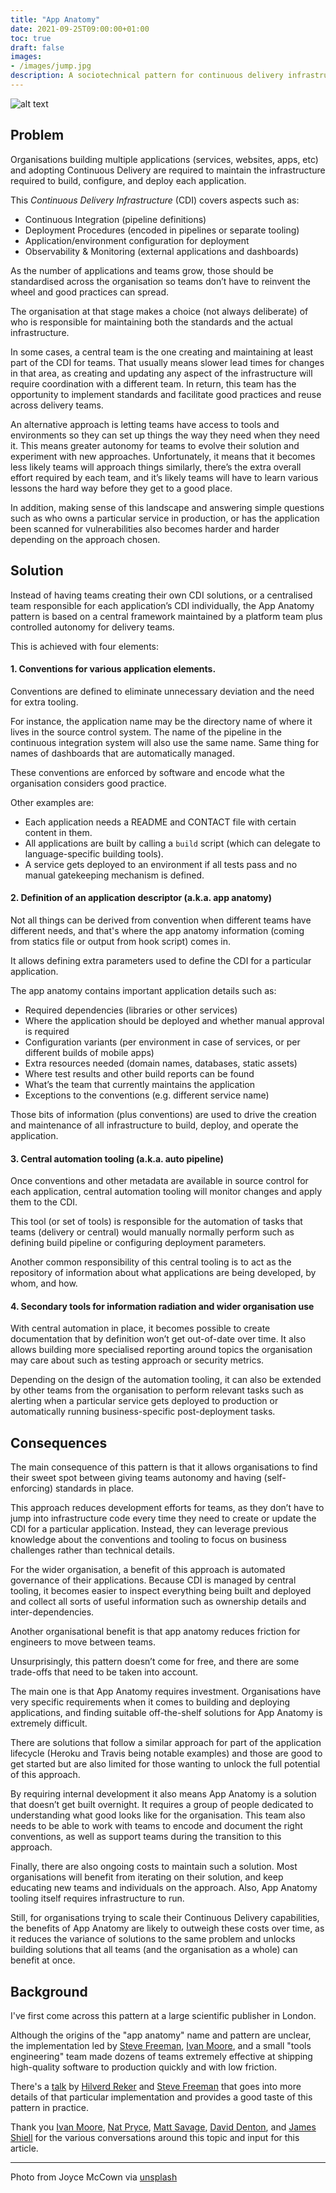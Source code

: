 ```yaml
---
title: "App Anatomy"
date: 2021-09-25T09:00:00+01:00
toc: true
draft: false
images:
- /images/jump.jpg
description: A sociotechnical pattern for continuous delivery infrastructure
---
```

![alt text](/images/anatomy.jpg "Human anatomy illustration")

## Problem

Organisations building multiple applications (services, websites, apps, etc) and adopting Continuous Delivery are required to maintain the infrastructure required to build, configure, and deploy each application.

This _Continuous Delivery Infrastructure_ (CDI) covers aspects such as:
* Continuous Integration (pipeline definitions)
* Deployment Procedures (encoded in pipelines or separate tooling)
* Application/environment configuration for deployment
* Observability & Monitoring (external applications and dashboards)

As the number of applications and teams grow, those should be standardised across the organisation so teams don’t have to reinvent the wheel and good practices can spread.

The organisation at that stage makes a choice (not always deliberate) of who is responsible for maintaining both the standards and the actual infrastructure.

In some cases, a central team is the one creating and maintaining at least part of the CDI for teams. That usually means slower lead times for changes in that area, as creating and updating any aspect of the infrastructure will require coordination with a different team. In return, this team has the opportunity to implement standards and facilitate good practices and reuse across delivery teams.

An alternative approach is letting teams have access to tools and environments so they can set up things the way they need when they need it. This means greater autonomy for teams to evolve their solution and experiment with new approaches. Unfortunately, it means that it becomes less likely teams will approach things similarly, there’s the extra overall effort required by each team, and it’s likely teams will have to learn various lessons the hard way before they get to a good place.

In addition, making sense of this landscape and answering simple questions such as who owns a particular service in production, or has the application been scanned for vulnerabilities also becomes harder and harder depending on the approach chosen.

## Solution

Instead of having teams creating their own CDI solutions, or a centralised team responsible for each application’s CDI individually, the App Anatomy pattern is based on a central framework maintained by a platform team plus controlled autonomy for delivery teams.

This is achieved with four elements:

#### 1. Conventions for various application elements.

Conventions are defined to eliminate unnecessary deviation and the need for extra tooling.

For instance, the application name may be the directory name of where it lives in the source control system. The name of the pipeline in the continuous integration system will also use the same name. Same thing for names of dashboards that are automatically managed.

These conventions are enforced by software and encode what the organisation considers good practice.

Other examples are:
* Each application needs a README and CONTACT file with certain content in them.
* All applications are built by calling a `build` script (which can delegate to language-specific building tools).
* A service gets deployed to an environment if all tests pass and no manual gatekeeping mechanism is defined.

#### 2. Definition of an application descriptor (a.k.a. app anatomy)

Not all things can be derived from convention when different teams have different needs, and that's where the app anatomy information (coming from statics file or output from hook script) comes in.

It allows defining extra parameters used to define the CDI for a particular application.

The app anatomy contains important application details such as:
* Required dependencies (libraries or other services)
* Where the application should be deployed and whether manual approval is required
* Configuration variants (per environment in case of services, or per different builds of mobile apps)
* Extra resources needed (domain names, databases, static assets)
* Where test results and other build reports can be found
* What’s the team that currently maintains the application 
* Exceptions to the conventions (e.g. different service name)

Those bits of information (plus conventions) are used to drive the creation and maintenance of all infrastructure to build, deploy, and operate the application.

#### 3. Central automation tooling (a.k.a. auto pipeline)

Once conventions and other metadata are available in source control for each application, central automation tooling will monitor changes and apply them to the CDI.

This tool (or set of tools) is responsible for the automation of tasks that teams (delivery or central) would manually normally perform such as defining build pipeline or configuring deployment parameters.

Another common responsibility of this central tooling is to act as the repository of information about what applications are being developed, by whom, and how.

#### 4. Secondary tools for information radiation and wider organisation use

With central automation in place, it becomes possible to create documentation that by definition won’t get out-of-date over time. It also allows building more specialised reporting around topics the organisation may care about such as testing approach or security metrics.

Depending on the design of the automation tooling, it can also be extended by other teams from the organisation to perform relevant tasks such as alerting when a particular service gets deployed to production or automatically running business-specific post-deployment tasks.

## Consequences

The main consequence of this pattern is that it allows organisations to find their sweet spot between giving teams autonomy and having (self-enforcing) standards in place.

This approach reduces development efforts for teams, as they don’t have to jump into infrastructure code every time they need to create or update the CDI for a particular application. Instead, they can leverage previous knowledge about the conventions and tooling to focus on business challenges rather than technical details.

For the wider organisation, a benefit of this approach is automated governance of their applications. Because CDI is managed by central tooling, it becomes easier to inspect everything being built and deployed and collect all sorts of useful information such as ownership details and inter-dependencies.

Another organisational benefit is that app anatomy reduces friction for engineers to move between teams.

Unsurprisingly, this pattern doesn’t come for free, and there are some trade-offs that need to be taken into account.

The main one is that App Anatomy requires investment. Organisations have very specific requirements when it comes to building and deploying applications, and finding suitable off-the-shelf solutions for App Anatomy is extremely difficult.

There are solutions that follow a similar approach for part of the application lifecycle (Heroku and Travis being notable examples) and those are good to get started but are also limited for those wanting to unlock the full potential of this approach.

By requiring internal development it also means App Anatomy is a solution that doesn’t get built overnight. It requires a group of people dedicated to understanding what good looks like for the organisation. This team also needs to be able to work with teams to encode and document the right conventions, as well as support teams during the transition to this approach.

Finally, there are also ongoing costs to maintain such a solution. Most organisations will benefit from iterating on their solution, and keep educating new teams and individuals on the approach. Also, App Anatomy tooling itself requires infrastructure to run.

Still, for organisations trying to scale their Continuous Delivery capabilities, the benefits of App Anatomy are likely to outweigh these costs over time, as it reduces the variance of solutions to the same problem and unlocks building solutions that all teams (and the organisation as a whole) can benefit at once.

## Background

I've first come across this pattern at a large scientific publisher in London. 

Although the origins of the "app anatomy" name and pattern are unclear, the implementation led by [Steve Freeman](https://twitter.com/sf105), [Ivan Moore](https://twitter.com/ivanrmoore), and a small "tools engineering" team made dozens of teams extremely effective at shipping high-quality software to production quickly and with low friction.

There's a [talk](https://skillsmatter.com/skillscasts/6925-a-meta-pipeline-for-generating-continuous-delivery-pipelines-for-microservices) by [Hilverd Reker](https://twitter.com/hilverd) and [Steve Freeman](https://twitter.com/sf105) that goes into more details of that particular implementation and provides a good taste of this pattern in practice.

Thank you [Ivan Moore](https://twitter.com/ivanrmoore), [Nat Pryce](https://twitter.com/natpryce), [Matt Savage](https://twitter.com/savagematt), [David Denton](https://twitter.com/tarkaTheRotter), and [James Shiell](https://twitter.com/jshiell) for the various conversations around this topic and input for this article.

---
Photo from Joyce McCown via [unsplash](https://unsplash.com/photos/IG96K_HiDk0)
